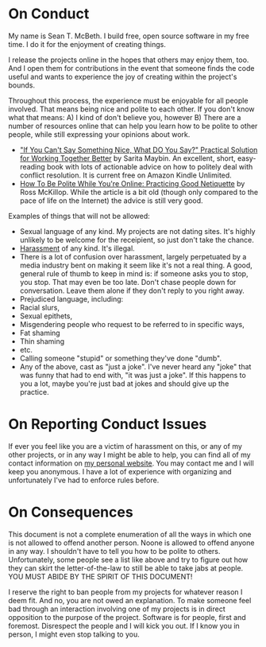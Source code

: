 
# On Conduct

My name is Sean T. McBeth. I build free, open source software in my free time. I do it for the enjoyment of creating things.

I release the projects online in the hopes that others may enjoy them, too. And I open them for contributions in the event that someone finds the code useful and wants to experience the joy of creating within the project's bounds.

Throughout this process, the experience must be enjoyable for all people involved. That means being nice and polite to each other. If you don't know what that means:
A) I kind of don't believe you, however
B) There are a number of resources online that can help you learn how to be polite to other people, while still expressing your opinions about work.
 * ["If You Can't Say Something Nice, What DO You Say?" Practical Solution for Working Together Better](https://www.amazon.com/You-Cant-Something-Nice-What-ebook/dp/B00EQ1H51Q/ref=sr_1_fkmrnull_1?crid=PQXG1RO9VQYB&keywords=if+you+can%27t+say+something+nice%2C+what+do+you+say&qid=1551190107&s=gateway&sprefix=if+you+can%27t+say%2Caps%2C122&sr=8-1-fkmrnull) by Sarita Maybin. An excellent, short, easy-reading book with lots of actionable advice on how to politely deal with conflict resolution. It is current free on Amazon Kindle Unlimited.
 * [How To Be Polite While You're Online: Practicing Good Netiquette](https://www.simplehelp.net/2006/08/14/how-to-be-polite-while-youre-online-practicing-good-netiquette/) by Ross McKillop. While the article is a bit old (though only compared to the pace of life on the Internet) the advice is still very good.

Examples of things that will not be allowed:
* Sexual language of any kind. My projects are not dating sites. It's highly unlikely to be welcome for the receipient, so just don't take the chance.
* [Harassment](https://en.wikipedia.org/wiki/Harassment) of any kind. It's illegal.
 * There is a lot of confusion over harassment, largely perpetuated by a media industry bent on making it seem like it's not a real thing. A good, general rule of thumb to keep in mind is: if someone asks you to stop, you stop. That may even be too late. Don't chase people down for conversation. Leave them alone if they don't reply to you right away.
* Prejudiced language, including:
 * Racial slurs,
 * Sexual epithets,
 * Misgendering people who request to be referred to in specific ways,
 * Fat shaming
 * Thin shaming
 * etc.
* Calling someone "stupid" or something they've done "dumb".
* Any of the above, cast as "just a joke". I've never heard any "joke" that was funny that had to end with, "it was just a joke". If this happens to you a lot, maybe you're just bad at jokes and should give up the practice.

# On Reporting Conduct Issues

If ever you feel like you are a victim of harassment on this, or any of my other projects, or in any way I might be able to help, you can find all of my contact information on [my personal website](https://www.seanmcbeth.com). You may contact me and I will keep you anonymous. I have a lot of experience with organizing and unfortunately I've had to enforce rules before.

# On Consequences

This document is not a complete enumeration of all the ways in which one is not allowed to offend another person. Noone is allowed to offend anyone in any way. I shouldn't have to tell you how to be polite to others. Unfortunately, some people see a list like above and try to figure out how they can skirt the letter-of-the-law to still be able to take jabs at people. YOU MUST ABIDE BY THE SPIRIT OF THIS DOCUMENT!

I reserve the right to ban people from my projects for whatever reason I deem fit. And no, you are not owed an explanation. To make someone feel bad through an interaction involving one of my projects is in direct opposition to the purpose of the project. Software is for people, first and foremost. Disrespect the people and I will kick you out. If I know you in person, I might even stop talking to you.
